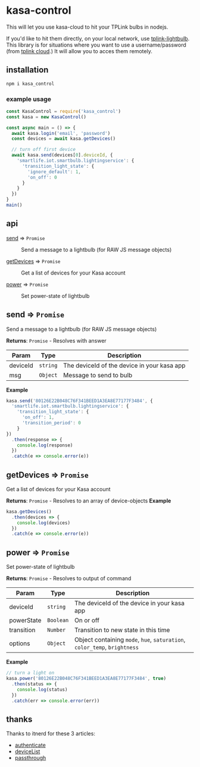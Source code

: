 # kasa-control

This will let you use kasa-cloud to hit your TPLink bulbs in nodejs.

If you'd like to hit them directly, on your local network, use [tplink-lightbulb](https://github.com/konsumer/tplink-lightbulb). This library is for situations where you want to use a username/password (from [tplink cloud](https://www.tplinkcloud.com/).) It will allow you to acces them remotely.

## installation

```sh
npm i kasa_control
```

### example usage

```js
const KasaControl = require('kasa_control')
const kasa = new KasaControl()

const async main = () => {
  await kasa.login('email', 'password')
  const devices = await kasa.getDevices()

  // turn off first device
  await kasa.send(devices[0].deviceId, {
    'smartlife.iot.smartbulb.lightingservice': {
      'transition_light_state': {
        'ignore_default': 1,
        'on_off': 0
      }
    }
  })
}
main()

```

## api

<dl>
<dt><a href="#module_send">send</a> ⇒ <code>Promise</code></dt>
<dd><p>Send a message to a lightbulb (for RAW JS message objects)</p>
</dd>
<dt><a href="#module_getDevices">getDevices</a> ⇒ <code>Promise</code></dt>
<dd><p>Get a list of devices for your Kasa account</p>
</dd>
<dt><a href="#module_power">power</a> ⇒ <code>Promise</code></dt>
<dd><p>Set power-state of lightbulb</p>
</dd>
</dl>

<a name="module_send"></a>

## send ⇒ <code>Promise</code>
Send a message to a lightbulb (for RAW JS message objects)

**Returns**: <code>Promise</code> - Resolves with answer

| Param | Type | Description |
| --- | --- | --- |
| deviceId | <code>string</code> | The deviceId of the device in your kasa app |
| msg | <code>Object</code> | Message to send to bulb |

**Example**
```js
kasa.send('80126E22B048C76F341BEED1A3EA8E77177F3484', {
  'smartlife.iot.smartbulb.lightingservice': {
    'transition_light_state': {
      'on_off': 1,
      'transition_period': 0
    }
})
  .then(response => {
    console.log(response)
  })
  .catch(e => console.error(e))
```
<a name="module_getDevices"></a>

## getDevices ⇒ <code>Promise</code>
Get a list of devices for your Kasa account

**Returns**: <code>Promise</code> - Resolves to an array of device-objects
**Example**
```js
kasa.getDevices()
  .then(devices => {
    console.log(devices)
  })
  .catch(e => console.error(e))
```
<a name="module_power"></a>

## power ⇒ <code>Promise</code>
Set power-state of lightbulb

**Returns**: <code>Promise</code> - Resolves to output of command

| Param | Type | Description |
| --- | --- | --- |
| deviceId | <code>string</code> | The deviceId of the device in your kasa app |
| powerState | <code>Boolean</code> | On or off |
| transition | <code>Number</code> | Transition to new state in this time |
| options | <code>Object</code> | Object containing `mode`, `hue`, `saturation`, `color_temp`, `brightness` |

**Example**
```js
// turn a light on
kasa.power('80126E22B048C76F341BEED1A3EA8E77177F3484', true)
  .then(status => {
    console.log(status)
  })
  .catch(err => console.error(err))
```

## thanks

Thanks to itnerd for these 3 articles:

* [authenticate](http://itnerd.space/2017/06/19/how-to-authenticate-to-tp-link-cloud-api/)
* [deviceList](http://itnerd.space/2017/05/21/how-to-get-the-tp-link-hs100-cloud-end-point-url/)
* [passthrough](http://itnerd.space/2017/01/22/how-to-control-your-tp-link-hs100-smartplug-from-internet/)